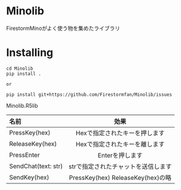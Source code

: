 # Minolib
FirestormMinoがよく使う物を集めたライブラリ

# Installing

```
cd Minolib
pip install .

or

pip install git+https://github.com/Firestormfan/Minolib/issues
```

Minolib.R5lib

|名前|効果|
|:--|:--:|
|PressKey(hex)|Hexで指定されたキーを押します|
|ReleaseKey(hex)|Hexで指定されたキーを離します|
|PressEnter|Enterを押します|
|SendChat(text: str)|strで指定されたチャットを送信します|
|SendKey(hex)|PressKey(hex) ReleaseKey(hex)の略|